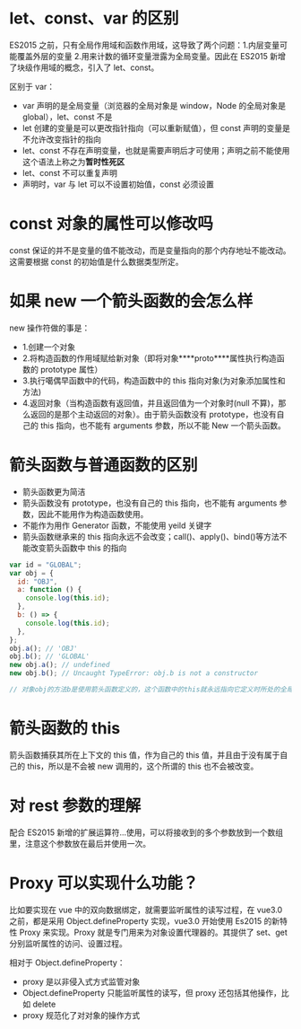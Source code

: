 # let、const、var 的区别

ES2015 之前，只有全局作用域和函数作用域，这导致了两个问题：1.内层变量可能覆盖外层的变量 2.用来计数的循环变量泄露为全局变量。因此在 ES2015 新增了块级作用域的概念，引入了 let、const。

区别于 var：

- var 声明的是全局变量（浏览器的全局对象是 window，Node 的全局对象是 global），let、const 不是
- let 创建的变量是可以更改指针指向（可以重新赋值），但 const 声明的变量是不允许改变指针的指向
- let、const 不存在声明变量，也就是需要声明后才可使用；声明之前不能使用这个语法上称之为**暂时性死区**
- let、const 不可以重复声明
- 声明时，var 与 let 可以不设置初始值，const 必须设置

# const 对象的属性可以修改吗

const 保证的并不是变量的值不能改动，而是变量指向的那个内存地址不能改动。这需要根据 const 的初始值是什么数据类型所定。

# 如果 new 一个箭头函数的会怎么样

new 操作符做的事是：

- 1.创建一个对象
- 2.将构造函数的作用域赋给新对象（即将对象\***\*proto\*\***属性执行构造函数的 prototype 属性）
- 3.执行噶偶早函数中的代码，构造函数中的 this 指向对象(为对象添加属性和方法)
- 4.返回对象（当构造函数有返回值，并且返回值为一个对象时(null 不算)，那么返回的是那个主动返回的对象）。由于箭头函数没有 prototype，也没有自己的 this 指向，也不能有 arguments 参数，所以不能 New 一个箭头函数。

# 箭头函数与普通函数的区别

- 箭头函数更为简洁
- 箭头函数没有 prototype，也没有自己的 this 指向，也不能有 arguments 参数，因此不能用作为构造函数使用。
- 不能作为用作 Generator 函数，不能使用 yeild 关键字
- 箭头函数继承来的 this 指向永远不会改变；call()、apply()、bind()等方法不能改变箭头函数中 this 的指向

```javascript
var id = "GLOBAL";
var obj = {
  id: "OBJ",
  a: function () {
    console.log(this.id);
  },
  b: () => {
    console.log(this.id);
  },
};
obj.a(); // 'OBJ'
obj.b(); // 'GLOBAL'
new obj.a(); // undefined
new obj.b(); // Uncaught TypeError: obj.b is not a constructor

// 对象obj的方法b是使用箭头函数定义的，这个函数中的this就永远指向它定义时所处的全局执行环境中的this，即便这个函数是作为对象obj的方法调用，this依旧指向Window对象。需要注意，定义对象的大括号{}是无法形成一个单独的执行环境的，它依旧是处于全局执行环境中。
```

# 箭头函数的 this

箭头函数捕获其所在上下⽂的 this 值，作为⾃⼰的 this 值，并且由于没有属于⾃⼰的 this，所以是不会被 new 调⽤的，这个所谓的 this 也不会被改变。

# 对 rest 参数的理解

配合 ES2015 新增的扩展运算符...使用，可以将接收到的多个参数放到一个数组里，注意这个参数放在最后并使用一次。

# Proxy 可以实现什么功能？

比如要实现在 vue 中的双向数据绑定，就需要监听属性的读写过程，在 vue3.0 之前，都是采用 Object.defineProperty 实现，vue3.0 开始使用 Es2015 的新特性 Proxy 来实现。Proxy 就是专门用来为对象设置代理器的。其提供了 set、get 分别监听属性的访问、设置过程。

相对于 Object.defineProperty：

- proxy 是以非侵入式方式监管对象
- Object.defineProperty 只能监听属性的读写，但 proxy 还包括其他操作，比如 delete
- proxy 规范化了对对象的操作方式
